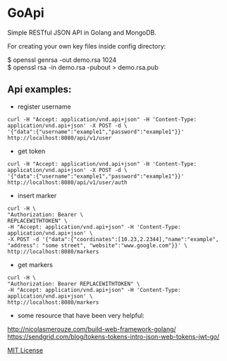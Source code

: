 # GoApi

Simple RESTful JSON API in Golang and MongoDB.  

For creating your own key files inside config directory:  
  
$ openssl genrsa -out demo.rsa 1024  
$ openssl rsa -in demo.rsa -pubout > demo.rsa.pub   

## Api examples:

* register username

```
curl -H "Accept: application/vnd.api+json" -H 'Content-Type: application/vnd.api+json' -X POST -d \
'{"data":{"username":"example1","password":"example1"}}' http://localhost:8080/api/v1/user
```

* get token

```
curl -H "Accept: application/vnd.api+json" -H 'Content-Type: application/vnd.api+json' -X POST -d \
'{"data":{"username":"example1","password":"example1"}}' http://localhost:8080/api/v1/user/auth
```

* insert marker
```
curl -H \
"Authorization: Bearer \
REPLACEWITHTOKEN" \
-H "Accept: application/vnd.api+json" -H 'Content-Type: application/vnd.api+json' \
-X POST -d '{"data":{"coordinates":[10.23,2.2344],"name":"example", "address": "some street", "website":"www.google.com"}}' \
http://localhost:8080/markers
```

* get markers 

``` 
curl -H \
"Authorization: Bearer REPLACEWITHTOKEN" \
-H "Accept: application/vnd.api+json" -H 'Content-Type: application/vnd.api+json' \
http://localhost:8080/markers
```

* some resource that have been very helpful:  

http://nicolasmerouze.com/build-web-framework-golang/  
https://sendgrid.com/blog/tokens-tokens-intro-json-web-tokens-jwt-go/  

 [MIT License](https://github.com/raowl/goapi/blob/master/LICENSE)
